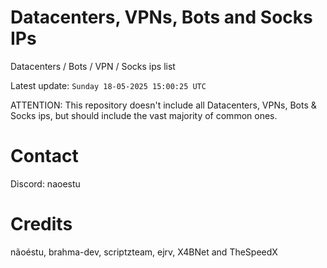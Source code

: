 # Datacenters, VPNs, Bots and Socks IPs
 
Datacenters / Bots / VPN / Socks ips list

Latest update: `Sunday 18-05-2025 15:00:25 UTC` 

ATTENTION: This repository doesn't include all Datacenters, VPNs, Bots & Socks ips, 
but should include the vast majority of common ones.

# Contact
Discord: naoestu

# Credits
nãoéstu, brahma-dev, scriptzteam, ejrv, X4BNet and TheSpeedX
